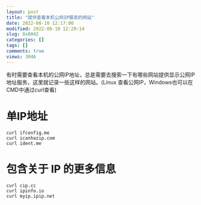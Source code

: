 ```yaml
---
layout: post
title: "提供查看本机公网IP服务的网站"
date: 2022-08-10 12:17:00
modified: 2022-08-10 12:29:14
slug: 0x0042
categories: []
tags: []
comments: true
views: 3046
---
```

有时需要查看本机的公网IP地址，总是需要去搜索一下有哪些网站提供显示公网IP地址服务，这里就记录一些这样的网站。(Linux 查看公网IP，Windows也可以在CMD中通过curl查看)<!--more-->
# 单IP地址
```shell
curl ifconfig.me
curl icanhazip.com
curl ident.me
```

# 包含关于 IP 的更多信息
```shell
curl cip.cc
curl ipinfo.io
curl myip.ipip.net
```